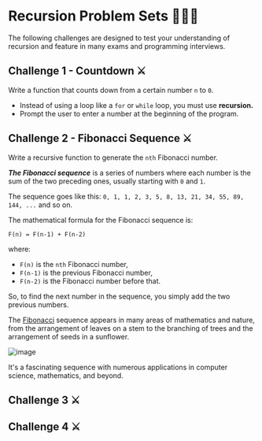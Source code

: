 # Recursion Problem Sets 👨🏽‍💻
The following challenges are designed to test your understanding of recursion and feature in many exams and programming interviews.

## Challenge 1 - Countdown ⚔️
Write a function that counts down from a certain number `n` to `0`. 
- Instead of using a loop like a ``for`` or ``while`` loop, you must use **recursion.**
- Prompt the user to enter a number at the beginning of the program.


## Challenge 2 - Fibonacci Sequence ⚔️
Write a recursive function to generate the ``nth`` Fibonacci number.

_**The Fibonacci sequence**_ is a series of numbers where each number is the sum of the two preceding ones, usually starting with ``0`` and ``1``. 

The sequence goes like this: ``0, 1, 1, 2, 3, 5, 8, 13, 21, 34, 55, 89, 144, ...`` and so on. 

The mathematical formula for the Fibonacci sequence is:

``F(n) = F(n-1) + F(n-2)``

where:
- ``F(n)`` is the ``nth`` Fibonacci number,
- ``F(n-1)`` is the previous Fibonacci number,
- ``F(n-2)`` is the Fibonacci number before that.

So, to find the next number in the sequence, you simply add the two previous numbers.

The [Fibonacci](https://www.techtarget.com/whatis/definition/Fibonacci-sequence) sequence appears in many areas of mathematics and nature, from the arrangement of leaves on a stem to the branching of trees and the arrangement of seeds in a sunflower. 

![image](https://github.com/ross-bish/Recursion-HL-/assets/83789503/e9691d32-8ef7-4eab-8687-7a09a778b84e)



It's a fascinating sequence with numerous applications in computer science, mathematics, and beyond.



## Challenge 3 ⚔️



## Challenge 4 ⚔️
